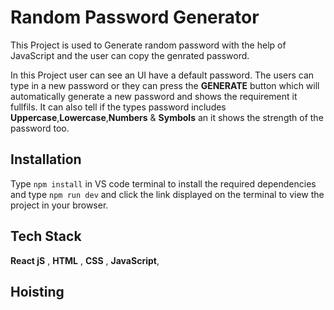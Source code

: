 # Random Password Generator

This Project is used to Generate random password with the help of JavaScript and the user can copy the genrated password.

In this Project user can see an UI have a default password. The users can type in a new password or they can press the **GENERATE** button which will automatically generate a new password and shows the requirement it fullfils.
It can also tell if the types password includes **Uppercase**,**Lowercase**,**Numbers** & **Symbols** an it shows the strength of the password too.

## Installation

Type ``npm install`` in VS code terminal to install the required dependencies and type ``npm run dev`` and click the link displayed on the terminal to view the project in your browser.

## Tech Stack
**React jS** , **HTML** , **CSS** , **JavaScript**,

## Hoisting
